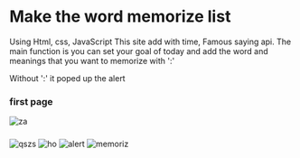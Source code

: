 # Make the word memorize list 

Using Html, css, JavaScript 
This site add with time, Famous saying api. 
The main function is you can set your goal of today and add the word and meanings that you want to memorize with ':'

Without ':' it poped up the alert
### first page
![za](https://user-images.githubusercontent.com/67889991/103273380-2e3e8e00-498d-11eb-9347-1eb44908b862.JPG)

### 

![qszs](https://user-images.githubusercontent.com/67889991/103273669-dbb1a180-498d-11eb-98f9-608d9fa8fba9.png)
![ho](https://user-images.githubusercontent.com/67889991/103273673-dd7b6500-498d-11eb-82dd-5b20559f79a8.JPG)
![alert](https://user-images.githubusercontent.com/67889991/103273675-dd7b6500-498d-11eb-988d-fb918b776709.JPG)
![memoriz](https://user-images.githubusercontent.com/67889991/103273676-de13fb80-498d-11eb-838b-02e476e2043d.JPG)

